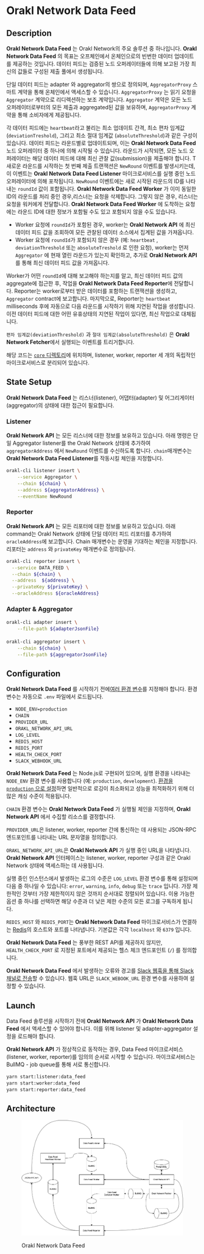 # Orakl Network Data Feed

## Description

**Orakl Network Data Feed** 는 Orakl Network의 주요 솔루션 중 하나입니다. **Orakl Network Data Feed** 의 목표는 오프체인에서 온체인으로의 빈번한 데이터 업데이트를 제공하는 것입니다. 데이터 피드는 검증된 노드 오퍼레이터들에 의해 보고된 가장 최신의 값들로 구성된 제출 풀에서 생성됩니다.

단일 데이터 피드는 adapter 와 aggregator의 쌍으로 정의되며, `AggregatorProxy` 스마트 계약을 통해 온체인에서 액세스할 수 있습니다. `AggregatorProxy` 는 읽기 요청을 `Aggregator` 계약으로 리디렉션하는 보조 계약입니다. `Aggregator` 계약은 모든 노드 오퍼레이터로부터의 모든 제출과 aggregated된 값을 보유하며, `AggregatorProxy` 계약을 통해 소비자에게 제공됩니다.

각 데이터 피드에는 `heartbeat`라고 불리는 최소 업데이트 간격, 최소 편차 임계값(`deviationTreshold`), 그리고 최소 절대 임계값 (`absoluteThreshold`)과 같은 구성이 있습니다. 데이터 피드는 라운드별로 업데이트되며, 이는 **Orakl Network Data Feed** 노드 오퍼레이터 중 하나에 의해 시작될 수 있습니다. 라운드가 시작되면, 모든 노드 오퍼레이터는 해당 데이터 피드에 대해 최신 관찰 값(submission)을 제출해야 합니다. T새로운 라운드를 시작하는 첫 번째 제출 트랜잭션은 `NewRound` 이벤트를 발생시키는데, 이 이벤트는 **Orakl Network Data Feed Listener** 마이크로서비스를 실행 중인 노드 오퍼레이터에 의해 포착됩니다. `NewRound` 이벤트에는 새로 시작된 라운드의 ID를 나타내는 `roundId` 값이 포함됩니다. **Orakl Network Data Feed Worker** 가 이미 동일한 ID의 라운드를 처리 중인 경우,리스너는 요청을 삭제합니다. 그렇지 않은 경우, 리스너는 요청을 워커에게 전달합니다. **Orakl Network Data Feed Worker** 에 도착하는 요청에는 라운드 ID에 대한 정보가 포함될 수도 있고 포함되지 않을 수도 있습니다.

- Worker 요청에 `roundId`가 포함된 경우, worker는 **Orakl Network API** 에 최신 데이터 피드 값을 조회하여 모든 관찰된 데이터 소스에서 집계된 값을 가져옵니다.
- Worker 요청에 `roundId`가 포함되지 않은 경우 (예: `heartbeat` , `deviationThreshold` 또는 `absoluteTreshold` 로 인한 요청), worker는 먼저 `Aggregator` 에 현재 열린 라운드가 있는지 확인하고, 추가로 **Orakl Network API** 를 통해 최신 데이터 피드 값을 가져옵니다.

Worker가 어떤 `roundId`에 대해 보고해야 하는지를 알고, 최신 데이터 피드 값의 aggregate에 접근한 후, 작업을 **Orakl Network Data Feed Reporter**에 전달합니다. Reporter는 worker로부터 받은 데이터를 포함하는 트랜잭션을 생성하고, `Aggregator` contract에 보고합니다. 마지막으로, Reporter는 `heartbeat` milliseconds 후에 자동으로 다음 라운드를 시작하기 위해 지연된 작업을 생성합니다.이전 데이터 피드에 대한 어떤 유휴상태의 지연된 작업이 있다면, 최신 작업으로 대체됩니다.

`편차 임계값(deviationThreshold)` 과 `절대 임계값(absoluteThreshold)` 은 **Orakl Network Fetcher**에서 실행되는 이벤트를 트리거합니다.

해당 코드는 [`core` 디렉토리](https://github.com/Bisonai/orakl/tree/master/core)에 위치하며, listener, worker, reporter 세 개의 독립적인 마이크로서비스로 분리되어 있습니다.

## State Setup

**Orakl Network Data Feed** 는 리스너(listener), 어댑터(adapter) 및 어그리게이터(aggregator)의 상태에 대한 접근이 필요합니다.

### Listener

**Orakl Network API** 는 모든 리스너에 대한 정보를 보유하고 있습니다. 아래 명령은 단일 Aggregator listener를 the Orakl Network 상태에 추가하여 `aggregatorAddress` 에서 `NewRound` 이벤트를 수신하도록 합니다. `chain`매개변수는 **Orakl Network Data Feed Listener**를 작동시킬 체인을 지정합니다.

```sh
orakl-cli listener insert \
    --service Aggregator \
    --chain ${chain} \
    --address ${aggregatorAddress} \
    --eventName NewRound
```

### Reporter

**Orakl Network API** 는 모든 리포터에 대한 정보를 보유하고 있습니다. 아래 command는 Orakl Network 상태에 단일 데이터 피드 리포터를 추가하여 `oracleAddress`에 보고합니다. Chain 매개변수는 운영을 기대하는 체인을 지정합니다. 리포터는 `address` 와 `privateKey` 매개변수로 정의됩니다.

```sh
orakl-cli reporter insert \
  --service DATA_FEED \
  --chain ${chain} \
  --address  ${address} \
  --privateKey ${privateKey} \
  --oracleAddress ${oracleAddress}
```

### Adapter & Aggregator

```sh
orakl-cli adapter insert \
    --file-path ${adapterJsonFile}

orakl-cli aggregator insert \
    --chain ${chain} \
    --file-path ${aggregatorJsonFile}
```

## Configuration

**Orakl Network Data Feed** 를 시작하기 전에[여러 환경 변수](https://github.com/Bisonai/orakl/blob/master/core/.env.example)를 지정해야 합니다. 환경 변수는 자동으로 `.env` 파일에서 로드됩니다.

- `NODE_ENV=production`
- `CHAIN`
- `PROVIDER_URL`
- `ORAKL_NETWORK_API_URL`
- `LOG_LEVEL`
- `REDIS_HOST`
- `REDIS_PORT`
- `HEALTH_CHECK_PORT`
- `SLACK_WEBHOOK_URL`

**Orakl Network Data Feed** 는 Node.js로 구현되어 있으며, 실행 환경을 나타내는 `NODE_ENV` 환경 변수를 사용합니다 (예: `production`, `development`). [환경을 `production` 으로 설정](https://nodejs.dev/en/learn/nodejs-the-difference-between-development-and-production/)하면 일반적으로 로깅이 최소화되고 성능을 최적화하기 위해 더 많은 캐싱 수준이 적용됩니다.

`CHAIN` 환경 변수는 **Orakl Network Data Feed** 가 실행될 체인을 지정하며, **Orakl Network API** 에서 수집할 리소스를 결정합니다.

`PROVIDER_URL`은 listener, worker, reporter 간에 통신하는 데 사용되는 JSON-RPC 엔드포인트를 나타내는 URL 문자열을 정의합니다.

`ORAKL_NETWORK_API_URL`은 **Orakl Network API** 가 실행 중인 URL을 나타냅니다. **Orakl Network API** 인터페이스는 listener, worker, reporter 구성과 같은 Orakl Network 상태에 액세스하는 데 사용됩니다.

실행 중인 인스턴스에서 발생하는 로그의 수준은 `LOG_LEVEL` 환경 변수를 통해 설정되며 다음 중 하나일 수 있습니다: `error`, `warning`, `info`, `debug` 또는 `trace` 입니다. 가장 제한적인 것부터 가장 제한적이지 않은 것까지 순서대로 정렬되어 있습니다. 이용 가능한 옵션 중 하나를 선택하면 해당 수준과 더 낮은 제한 수준의 모든 로그를 구독하게 됩니다.

`REDIS_HOST` 와 `REDIS_PORT`는 **Orakl Network Data Feed** 마이크로서비스가 연결하는 [Redis](https://redis.io/)의 호스트와 포트를 나타냅니다. 기본값은 각각 `localhost` 와 `6379` 입니다.&#x20;

**Orakl Network Data Feed** 는 풍부한 REST API를 제공하지 않지만, `HEALTH_CHECK_PORT` 로 지정된 포트에서 제공되는 헬스 체크 엔드포인트 (`/`) 를 정의합니다.

**Orakl Network Data Feed** 에서 발생하는 오류와 경고를 [Slack 웹훅을 통해 Slack 채널로 전송](https://api.slack.com/messaging/webhooks)할 수 있습니다. 웹훅 URL은 `SLACK_WEBOOK_URL` 환경 변수를 사용하여 설정할 수 있습니다.

## Launch

Data Feed 솔루션을 시작하기 전에 **Orakl Network API** 가 **Orakl Network Data Feed** 에서 액세스할 수 있어야 합니다. 이를 위해 listener 및 adapter-aggregator 설정을 로드해야 합니다.

**Orakl Network API** 가 정상적으로 동작하는 경우, Data Feed 마이크로서비스 (listener, worker, reporter)를 임의의 순서로 시작할 수 있습니다. 마이크로서비스는 BullMQ - job queue를 통해 서로 통신합니다.

```sh
yarn start:listener:data_feed
yarn start:worker:data_feed
yarn start:reporter:data_feed
```

## Architecture

<figure><img src="../.gitbook/assets/orakl-network-data-feed.png" alt=""><figcaption><p>Orakl Network Data Feed</p></figcaption></figure>
